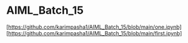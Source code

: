 # AIML_Batch_15
[https://github.com/karimpasha1/AIML_Batch_15/blob/main/one.ipynb]
[https://github.com/karimpasha1/AIML_Batch_15/blob/main/first.ipynb]
